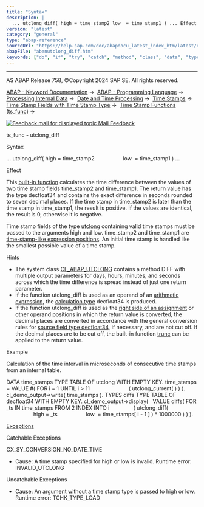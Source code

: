 ```yaml
---
title: "Syntax"
description: |
  ... utclong_diff( high = time_stamp2 low  = time_stamp1 ) ... Effect This built-in function(https://help.sap.com/doc/abapdocu_latest_index_htm/latest/en-US/abenbuilt_in_functions.htm) calculates the time difference between the values of two time stamp fields time_stamp2 and time_stamp1. The r
version: "latest"
category: "general"
type: "abap-reference"
sourceUrl: "https://help.sap.com/doc/abapdocu_latest_index_htm/latest/en-US/abenutclong_diff.htm"
abapFile: "abenutclong_diff.htm"
keywords: ["do", "if", "try", "catch", "method", "class", "data", "types", "internal-table", "abenutclong", "diff"]
---
```


* * *

AS ABAP Release 758, ©Copyright 2024 SAP SE. All rights reserved.

[ABAP - Keyword Documentation](https://help.sap.com/doc/abapdocu_latest_index_htm/latest/en-US/abenabap.htm) →  [ABAP - Programming Language](https://help.sap.com/doc/abapdocu_latest_index_htm/latest/en-US/abenabap_reference.htm) →  [Processing Internal Data](https://help.sap.com/doc/abapdocu_latest_index_htm/latest/en-US/abenabap_data_working.htm) →  [Date and Time Processing](https://help.sap.com/doc/abapdocu_latest_index_htm/latest/en-US/abendate_time_processing.htm) →  [Time Stamps](https://help.sap.com/doc/abapdocu_latest_index_htm/latest/en-US/abentime_stamps.htm) →  [Time Stamp Fields with Time Stamp Type](https://help.sap.com/doc/abapdocu_latest_index_htm/latest/en-US/abenutclong.htm) →  [Time Stamp Functions (ts\_func)](https://help.sap.com/doc/abapdocu_latest_index_htm/latest/en-US/abentimestamp_functions.htm) → 

 [![](Mail.gif?object=Mail.gif "Feedback mail for displayed topic") Mail Feedback](mailto:f1_help@sap.com?subject=Feedback%20on%20ABAP%20Documentation&body=Document:%20ts_func%20-%20utclong_diff%2C%20ABENUTCLONG_DIFF%2C%20758%0D%0A%0D%0AError:%0D%0A%0D%0A%0D%0A%0D%0ASuggestion%20for%20improvement:)

ts\_func - utclong\_diff

Syntax

... utclong\_diff( high = time\_stamp2
                  low  = time\_stamp1 ) ...

Effect

This [built-in function](https://help.sap.com/doc/abapdocu_latest_index_htm/latest/en-US/abenbuilt_in_functions.htm) calculates the time difference between the values of two time stamp fields time\_stamp2 and time\_stamp1. The return value has the type decfloat34 and contains the exact difference in seconds rounded to seven decimal places. If the time stamp in time\_stamp2 is later than the time stamp in time\_stamp1, the result is positive. If the values are identical, the result is 0, otherwise it is negative.

Time stamp fields of the type [utclong](https://help.sap.com/doc/abapdocu_latest_index_htm/latest/en-US/abenbuiltin_types_date_time.htm) containing valid time stamps must be passed to the arguments high and low. time\_stamp2 and time\_stamp1 are [time-stamp-like expression positions](https://help.sap.com/doc/abapdocu_latest_index_htm/latest/en-US/abentimestamp_like_expr_pos_glosry.htm "Glossary Entry"). An initial time stamp is handled like the smallest possible value of a time stamp.

Hints

-   The system class [CL\_ABAP\_UTCLONG](https://help.sap.com/doc/abapdocu_latest_index_htm/latest/en-US/abentimestamp_system_class.htm) contains a method DIFF with multiple output parameters for days, hours, minutes, and seconds across which the time difference is spread instead of just one return parameter.
-   If the function utclong\_diff is used as an operand of an [arithmetic expression](https://help.sap.com/doc/abapdocu_latest_index_htm/latest/en-US/abenarithmetic_expression_glosry.htm "Glossary Entry"), the [calculation type](https://help.sap.com/doc/abapdocu_latest_index_htm/latest/en-US/abencalculation_type_glosry.htm "Glossary Entry") decfloat34 is produced.
-   If the function utclong\_diff is used as the [right side of an assignment](https://help.sap.com/doc/abapdocu_latest_index_htm/latest/en-US/abenequals_return_values.htm) or other operand positions in which the return value is converted, the decimal places are converted in accordance with the general conversion rules for [source field type decfloat34](https://help.sap.com/doc/abapdocu_latest_index_htm/latest/en-US/abenconversion_type_decfloat.htm), if necessary, and are not cut off. If the decimal places are to be cut off, the built-in function [trunc](https://help.sap.com/doc/abapdocu_latest_index_htm/latest/en-US/abennumerical_functions.htm) can be applied to the return value.

Example

Calculation of the time interval in microseconds of consecutive time stamps from an internal table.

DATA time\_stamps TYPE TABLE OF utclong WITH EMPTY KEY.
time\_stamps = VALUE #( FOR i = 1 UNTIL i > 11
                         ( utclong\_current( ) ) ).
cl\_demo\_output=>write( time\_stamps ).
TYPES diffs TYPE TABLE OF decfloat34 WITH EMPTY KEY.
cl\_demo\_output=>display(
  VALUE diffs( FOR \_ts IN time\_stamps FROM 2 INDEX INTO i
               ( utclong\_diff(
                  high = \_ts
                  low  = time\_stamps\[ i - 1 \] ) \* 1000000 ) ) ).

[Exceptions](https://help.sap.com/doc/abapdocu_latest_index_htm/latest/en-US/abenabap_language_exceptions.htm)

Catchable Exceptions

CX\_SY\_CONVERSION\_NO\_DATE\_TIME

-   Cause: A time stamp specified for high or low is invalid.
    Runtime error: INVALID\_UTCLONG

Uncatchable Exceptions

-   Cause: An argument without a time stamp type is passed to high or low.
    Runtime error: TCHK\_TYPE\_LOAD